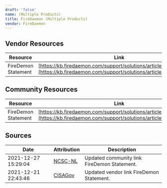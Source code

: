 ```yaml
---
draft: 'false'
name: (Multiple Products)
title: FireDaemon (Multiple Products)
vendor: FireDaemon
---
```


## Vendor Resources
| Resource | Link |
| --- | --- |
| FireDemon Statement | [https://kb.firedaemon.com/support/solutions/articles/4000178630](https://kb.firedaemon.com/support/solutions/articles/4000178630) |

## Community Resources
| Resource | Link |
| --- | --- |
| FireDemon Statement | [https://kb.firedaemon.com/support/solutions/articles/4000178630](https://kb.firedaemon.com/support/solutions/articles/4000178630) |


## Sources
| Date | Attribution | Description |
| --- | --- | --- |
| 2021-12-27 15:29:04 | [NCSC-NL](https://github.com/NCSC-NL/log4shell/blob/main/software/README.md) | Updated community link FireDemon Statement.  |
| 2021-12-21 22:43:46 | [CISAGov](https://raw.githubusercontent.com/cisagov/log4j-affected-db/develop/README.md) | Updated vendor link FireDemon Statement.  |
